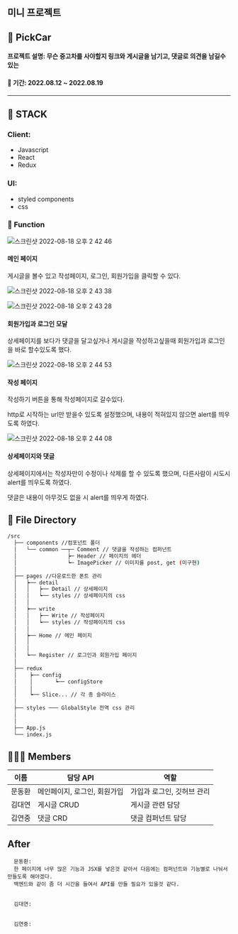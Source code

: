 <h2><b>미니 프로젝트</b></h2>
<h2>🚗 PickCar</h2>
<h4>프로젝트 설명: 무슨 중고차를 사야할지 링크와 게시글을 남기고, 댓글로 의견을 남길수 있는 </h4>
<h4>📆 기간: 2022.08.12 ~ 2022.08.19</h4>

<hr/>

<h2>🔧 STACK</h2>

### Client:

- Javascript
- React
- Redux

### UI:

- styled components
- css

</hr>

### 🔎 Function

![스크린샷 2022-08-18 오후 2 42 46](https://user-images.githubusercontent.com/97071355/185303557-5dede769-c641-447d-ba0d-56b20abf96fe.png)

#### 메인 페이지

게시글을 볼수 있고 작성페이지, 로그인, 회원가입을 클릭할 수 있다.


![스크린샷 2022-08-18 오후 2 43 38](https://user-images.githubusercontent.com/97071355/185303610-17fd6dbc-6d39-40bb-8eee-03bdfbf0d0b9.png)

![스크린샷 2022-08-18 오후 2 43 28](https://user-images.githubusercontent.com/97071355/185303651-7bd19fb1-c2e8-401e-aea4-2b30fddd9d52.png)

#### 회원가입과 로그인 모달

상세페이지를 보다가 댓글을 달고싶거나 게시글을 작성하고싶을때 회원가입과 로그인을 바로 할수있도록 했다.


![스크린샷 2022-08-18 오후 2 44 53](https://user-images.githubusercontent.com/97071355/185303704-4ec76d3f-a6c9-44d7-a85d-a101073269be.png)

#### 작성 페이지

작성하기 버튼을 통해 작성페이지로 갈수있다.

http로 시작하는 url만 받을수 있도록 설정했으며, 내용이 적혀있지 않으면 alert를 띄우도록 하였다.


![스크린샷 2022-08-18 오후 2 44 08](https://user-images.githubusercontent.com/97071355/185303780-05836e92-477d-4ddd-aeaa-75aa146da99a.png)

#### 상세페이지와 댓글

상세페이지에서는 작성자만이 수정이나 삭제를 할 수 있도록 했으며, 다른사람이 시도시 alert를 띄우도록 하였다.

댓글은 내용이 아무것도 없을 시 alert를 띄우게 하였다.


</hr>

## 📁 File Directory

```bash
/src
  ├── components //컴포넌트 폴더
  │   └── common ──┬─ Comment // 댓글을 작성하는 컴퍼넌트
  │                ┝─ Header // 페이지의 헤더
  │                ┕─ ImagePicker // 이미지를 post, get (미구현)
  │
  ├── pages //다운로드한 폰트 관리
  │   ┝── detail
  │   │   ┝── Detail // 상세페이지
  │   │   ┕── styles // 상세페이지의 css
  │   │
  │   ┝── write
  │   │   ┝── Write // 작성페이지
  │   │   ┕── styles // 작성페이지의 css
  │   │
  │   ┝── Home // 메인 페이지
  │   │
  │   │
  │   ┕── Register // 로그인과 회원가입 페이지
  │
  ├── redux
  │    ┝── config
  │    │       ┕── configStore
  │    │
  │    ┕── Slice... // 각 종 슬라이스
  │
  ├── styles ─── GlobalStyle 전역 css 관리
  │
  │
  ├── App.js
  └── index.js

```

</hr>

## 🧑🏻‍💻 Members

| 이름   | 담당 API                     | 역할                       |
| ------ | ---------------------------- | -------------------------- |
| 문동환 | 메인페이지, 로그인, 회원가입 | 가입과 로그인, 깃허브 관리 |
| 김대연 | 게시글 CRUD                  | 게시글 관련 담당           |
| 김연중 | 댓글 CRD                     | 댓글 컴퍼넌트 담당         |

</hr>

## After

      문동환: 
      한 페이지에 너무 많은 기능과 JSX를 넣은것 같아서 다음에는 컴퍼넌트와 기능별로 나눠서 만들도록 해야겠다.
      백엔드와 같이 좀 더 시간을 들여서 API를 만들 필요가 있을것 같다.
      

      김대연: 


      김연중: 

